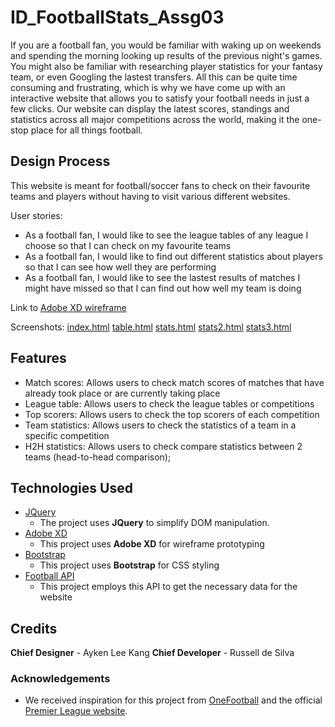# ID_FootballStats_Assg03
If you are a football fan, you would be familiar with waking up on weekends and spending the morning looking up results of the previous night's games. You might also be familiar with researching player statistics for your fantasy team, or even Googling the lastest transfers. All this can be quite time consuming and frustrating, which is why we have come up with an interactive website that allows you to satisfy your football needs in just a few clicks. Our website can display the latest scores, standings and statistics across all major competitions across the world, making it the one-stop place for all things football.

## Design Process
 
This website is meant for football/soccer fans to check on their favourite teams and players without having to visit various different websites.

User stories:
- As a football fan, I would like to see the league tables of any league I choose so that I can check on my favourite teams
- As a football fan, I would like to find out different statistics about players so that I can see how well they are performing
- As a football fan, I would like to see the lastest results of matches I might have missed so that I can find out how well my team is doing

Link to [Adobe XD wireframe](https://xd.adobe.com/view/76a84dcc-9ebc-460e-a6e8-f4a19545e9f7-23fb/)

Screenshots:
[index.html](screenshots/index.html.png)
[table.html](screenshots/table.html.png)
[stats.html](screenshots/stats.html.png)
[stats2.html](screenshots/stats2.html.png)
[stats3.html](screenshots/stats3.html.png)

## Features

- Match scores: Allows users to check match scores of matches that have already took place or are currently taking place
- League table: Allows users to check the league tables or competitions
- Top scorers: Allows users to check the top scorers of each competition
- Team statistics: Allows users to check the statistics of a team in a specific competition
- H2H statistics: Allows users to check compare statistics between 2 teams (head-to-head comparison);
 

## Technologies Used
- [JQuery](https://jquery.com)
    - The project uses **JQuery** to simplify DOM manipulation.
- [Adobe XD](https://www.adobe.com/sea/products/xd.html)
    - This project uses **Adobe XD** for wireframe prototyping
- [Bootstrap](https://getbootstrap.com/)
    - This project uses **Bootstrap** for CSS styling
- [Football API](https://rapidapi.com/api-sports/api/api-football/details)
    - This project employs this API to get the necessary data for the website

## Credits
**Chief Designer** - Ayken Lee Kang 
**Chief Developer** - Russell de Silva

### Acknowledgements

- We received inspiration for this project from [OneFootball](https://onefootball.com/en/home) and the official [Premier League website](https://www.premierleague.com/).
